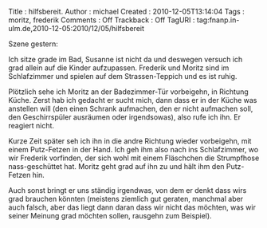 Title     : hilfsbereit.
Author    : michael
Created   : 2010-12-05T13:14:04
Tags      : moritz, frederik
Comments  : Off
Trackback : Off
TagURI    : tag:fnanp.in-ulm.de,2010-12-05:2010/12/05/hilfsbereit

Szene gestern:

Ich sitze grade im Bad, Susanne ist nicht da und deswegen versuch ich grad
allein auf die Kinder aufzupassen. Frederik und Moritz sind im Schlafzimmer
und spielen auf dem Strassen-Teppich und es ist ruhig.

Plötzlich sehe ich Moritz an der Badezimmer-Tür vorbeigehn, in Richtung Küche.
Zerst hab ich gedacht er sucht mich, dann dass er in der Küche was anstellen
will (den einen Schrank aufmachen, den er nicht aufmachen soll, den
Geschirrspüler ausräumen oder irgendsowas), also rufe ich ihn. Er reagiert
nicht.

Kurze Zeit später seh ich ihn in die andre Richtung wieder vorbeigehn, mit
einem Putz-Fetzen in der Hand. Ich geh ihm also nach ins Schlafzimmer, wo wir
Frederik vorfinden, der sich wohl mit einem Fläschchen die Strumpfhose
nass-geschüttet hat. Moritz geht grad auf ihn zu und hält ihm den Putz-Fetzen
hin.

Auch sonst bringt er uns ständig irgendwas, von dem er denkt dass wirs grad
brauchen könnten (meistens ziemlich gut geraten, manchmal aber auch falsch,
aber das liegt dann daran dass wir nicht das möchten, was wir seiner Meinung
grad möchten sollen, rausgehn zum Beispiel).
